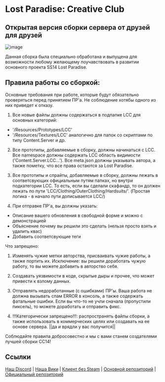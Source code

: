 # Lost Paradise: Creative Club
## Открытая версия сборки сервера от друзей для друзей

![image](https://github.com/Flybik/sex-station-14/assets/84914277/7279ae35-308f-491a-bbf8-ffc1fcc2eee0)

Данная сборка была специально обработана и выпущена для возможности любому желающему поучавствовать в развитии основного проекта SS14 Lost Paradise.

## Правила работы со сборкой:

Основные требования при работе, которые будут обязательно проверяться перед принятием ПР'а. Не соблюдение хотябы одного из них приведет к отказу.

1) Все новые файлы должны содержаться в подпапке LCC для основных категорий:
- '/Resources/Prototypes/LCC'
- '/Resources/Textures/LCC'
аналогично для папок со скриптами по типу Content.Server и др.

2) Все прототипы, добавляемые в сборку, должны начинаться с LCC.
   Все namespace должны содержать LCC область видимости ('Content.Server.LCC...').
   Все meta.json должны указывать автора, а также пометку, что все права остаются за Lost Paradise.

3) Все прототипы и спрайты, добавляемые в сборку, должны лежать в соответсвующих официальным путям папках, но внутри подкатегории LCC.
То есть, если вы сделали скафандр, то он должен лежать по пути
'LCC/Clothing/OuterClothing/Hardsuits/'. (Простая логика - в начало пути дописывается LCC/)

4) При отправке ПР'а, вы должны указать:
- Описание вашего обновления в свободной форме и можно с демонстрацией
- Объяснение почему вы решили это сделать (нельзя просто взять и удалить квас)
- Добавить соответсвующие теги


Что запрещено:
1) Изменять чужие метки авторства, присваивать чужие работы, а также портить их. Исключение: вы решили доработать чужую работу, то вы можете добавить в авторство себя.

2) Создавать уязвимости в коде, скрытые дыры и прочее, что может привести к взлому данных.

3) Отправлять недоработанные (с ошибками) ПР'ы. Ваша работа не должна вызывать спам ERROR в консоль, а также содержать фатальные ошибки.
Если вы что-то не учли сначала (пропустили пиксель), то можете доработать и отправить фикс.

4) !!!Категорически запрещено!!!: распространять файлы сборки, а также использовать в коммерческих целях или создавать на ее основе сервера.
||да и врядли у вас получится|| 


Соблюдайте правила добросовестно и мы с вами станем создателями лучшей сборки СС14!


## Ссылки

[Наш Discord](https://discord.gg/v5mGmMzAdB) | [Наша Вики](http://wiki.lost-paradise.space/) | [Клиент без Steam](https://spacestation14.io/about/nightlies/) | [Основной репозиторий](https://github.com/space-syndicate/space-station-14) | [Официальный репозиторий](https://github.com/space-wizards/space-station-14)
